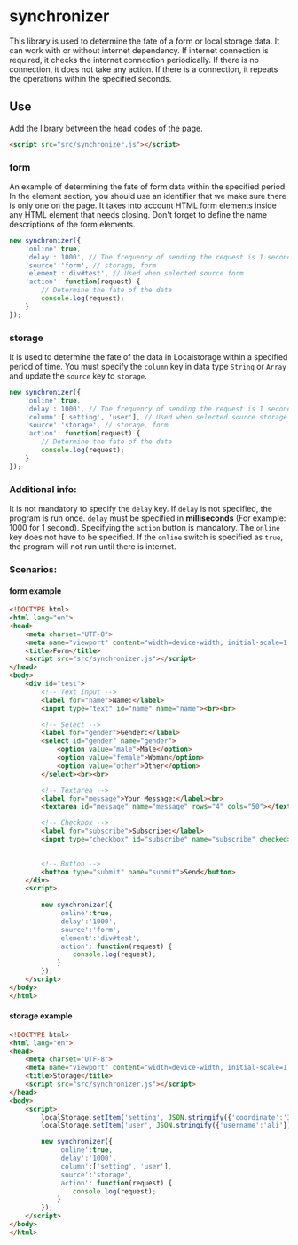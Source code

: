 # synchronizer

This library is used to determine the fate of a form or local storage data. It can work with or without internet dependency. If internet connection is required, it checks the internet connection periodically. If there is no connection, it does not take any action. If there is a connection, it repeats the operations within the specified seconds.

## Use

Add the library between the head codes of the page.

```html
<script src="src/synchronizer.js"></script>
```

### form
An example of determining the fate of form data within the specified period. In the element section, you should use an identifier that we make sure there is only one on the page. It takes into account HTML form elements inside any HTML element that needs closing. Don't forget to define the name descriptions of the form elements.

```javascript
new synchronizer({
    'online':true,
    'delay':'1000', // The frequency of sending the request is 1 seconds
    'source':'form', // storage, form
    'element':'div#test', // Used when selected source form
    'action': function(request) {
        // Determine the fate of the data
        console.log(request);
    } 
});
```

### storage
It is used to determine the fate of the data in Localstorage within a specified period of time. You must specify the `column` key in data type `String` or `Array` and update the `source` key to `storage`.

```javascript
new synchronizer({
    'online':true,
    'delay':'1000', // The frequency of sending the request is 1 seconds
    'column':['setting', 'user'], // Used when selected source storage 
    'source':'storage', // storage, form
    'action': function(request) {
        // Determine the fate of the data
        console.log(request);
    } 
});
```

### Additional info:

It is not mandatory to specify the `delay` key. If `delay` is not specified, the program is run once. `delay` must be specified in **milliseconds** (For example: 1000 for 1 second). Specifying the `action` button is mandatory. The `online` key does not have to be specified. If the `online` switch is specified as `true`, the program will not run until there is internet.

### Scenarios:


#### form example
```html
<!DOCTYPE html>
<html lang="en">
<head>
    <meta charset="UTF-8">
    <meta name="viewport" content="width=device-width, initial-scale=1.0">
    <title>Form</title>
    <script src="src/synchronizer.js"></script>
</head>
<body>
    <div id="test">
        <!-- Text Input -->
        <label for="name">Name:</label>
        <input type="text" id="name" name="name"><br><br>

        <!-- Select -->
        <label for="gender">Gender:</label>
        <select id="gender" name="gender">
            <option value="male">Male</option>
            <option value="female">Woman</option>
            <option value="other">Other</option>
        </select><br><br>

        <!-- Textarea -->
        <label for="message">Your Message:</label><br>
        <textarea id="message" name="message" rows="4" cols="50"></textarea><br><br>

        <!-- Checkbox -->
        <label for="subscribe">Subscribe:</label>
        <input type="checkbox" id="subscribe" name="subscribe" checked><br><br>

        
        <!-- Button -->
        <button type="submit" name="submit">Send</button>   
    </div>
    <script>
        
        new synchronizer({
            'online':true,
            'delay':'1000',
            'source':'form',
            'element':'div#test',
            'action': function(request) {
                console.log(request);
            } 
        });
    </script>
</body>
</html>
```

#### storage example
```html
<!DOCTYPE html>
<html lang="en">
<head>
    <meta charset="UTF-8">
    <meta name="viewport" content="width=device-width, initial-scale=1.0">
    <title>Storage</title>
    <script src="src/synchronizer.js"></script>
</head>
<body>
    <script>
        localStorage.setItem('setting', JSON.stringify({'coordinate':'39.90973623453719,32.82714843750001'}));
        localStorage.setItem('user', JSON.stringify({'username':'ali'}));

        new synchronizer({
            'online':true,
            'delay':'1000',
            'column':['setting', 'user'],
            'source':'storage',
            'action': function(request) {
                console.log(request);
            } 
        });
    </script>
</body>
</html>
```